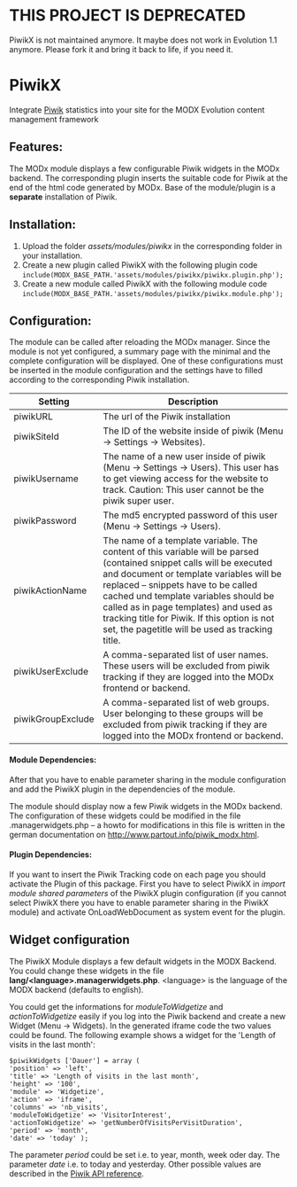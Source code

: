 # THIS PROJECT IS DEPRECATED

PiwikX is not maintained anymore. It maybe does not work in Evolution 1.1 anymore. Please fork it and bring it back to life, if you need it.

PiwikX
================================================================================

Integrate <a href='http://www.piwik.org'>Piwik</a> statistics into your site
for the MODX Evolution content management framework

Features:
--------------------------------------------------------------------------------

The MODx module displays a few configurable Piwik widgets in the MODx backend. The corresponding plugin inserts the suitable code for Piwik at the end of the html code generated by MODx. Base of the module/plugin is a **separate** installation of Piwik. 

Installation:
--------------------------------------------------------------------------------
1. Upload the folder *assets/modules/piwikx* in the corresponding folder in your installation.
2. Create a new plugin called PiwikX with the following plugin code
    `include(MODX_BASE_PATH.'assets/modules/piwikx/piwikx.plugin.php');`
3. Create a new module called PiwikX with the following module code
    `include(MODX_BASE_PATH.'assets/modules/piwikx/piwikx.module.php');`


Configuration:
--------------------------------------------------------------------------------

The module can be called after reloading the MODx manager. Since the module is not yet configured, a summary page with the minimal and the complete configuration will be displayed. One of these configurations must be inserted in the module configuration and the settings have to filled according to the corresponding Piwik installation.

Setting           | Description
----------------- | -----------
piwikURL          | The url of the Piwik installation
piwikSiteId       | The ID of the website inside of piwik (Menu -> Settings -> Websites).
piwikUsername     | The name of a new user inside of piwik (Menu -> Settings -> Users). This user has to get viewing access for the website to track. Caution: This user cannot be the piwik super user.
piwikPassword     | The md5 encrypted password of this user (Menu -> Settings -> Users).
piwikActionName   | The name of a template variable. The content of this variable will be parsed (contained snippet calls will be executed and document or template variables will be replaced – snippets have to be called cached und template variables should be called as in page templates) and used as tracking title for Piwik. If this option is not set, the pagetitle will be used as tracking title.
piwikUserExclude  | A comma-separated list of user names. These users will be excluded from piwik tracking if they are logged into the MODx frontend or backend.
piwikGroupExclude | A comma-separated list of web groups. User belonging to these groups will be excluded from piwik tracking if they are logged into the MODx frontend or backend.

#### Module Dependencies:

After that you have to enable parameter sharing in the module configuration and add the PiwikX plugin in the dependencies of the module.

The module should display now a few Piwik widgets in the MODx backend. The configuration of these widgets could be modified in the file 
<language>.managerwidgets.php – a howto for modifications in this file is written in the german documentation on http://www.partout.info/piwik_modx.html.

#### Plugin Dependencies:

If you want to insert the Piwik Tracking code on each page you should activate the Plugin of this package. First you have to select PiwikX in *import module shared parameters* of the PiwikX plugin configuration (if you cannot select PiwikX there you have to enable parameter sharing in the PiwikX module) and activate OnLoadWebDocument as system event for the plugin.

Widget configuration
--------------------------------------------------------------------------------

The PiwikX Module displays a few default widgets in the MODX Backend. You could change these widgets in the file **lang/&lt;language&gt;.managerwidgets.php**. &lt;language&gt; is the language of the MODX backend (defaults to english).

You could get the informations for *moduleToWidgetize* and *actionToWidgetize* easily if you log into the Piwik backend and create a new Widget (Menu -> Widgets). In the generated iframe code the two values could be found. The following example shows a widget for the 'Length of visits in the last month':

```
$piwikWidgets ['Dauer'] = array (
'position' => 'left',
'title' => 'Length of visits in the last month',
'height' => '100',
'module' => 'Widgetize',
'action' => 'iframe',
'columns' => 'nb_visits',
'moduleToWidgetize' => 'VisitorInterest',
'actionToWidgetize' => 'getNumberOfVisitsPerVisitDuration',
'period' => 'month', 
'date' => 'today' );
```

The parameter *period* could be set i.e. to year, month, week oder day. The parameter *date* i.e. to today and yesterday. Other possible values are described in the [Piwik API reference](https://piwik.org/docs/analytics-api/reference/).
